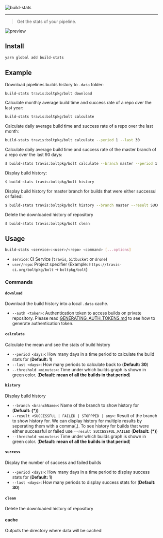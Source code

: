 ![build-stats](https://raw.githubusercontent.com/ajaymathur/build-stats/master/assets/logo.png)

---

> Get the stats of your pipeline.

![preview](https://raw.githubusercontent.com/ajaymathur/build-stats/master/assets/preview.png)

## Install

```sh
yarn global add build-stats
```

## Example

Download pipelines builds history to `.data` folder:

```sh
build-stats travis:boltpkg/bolt download
```

Calculate monthly average build time and success rate of a repo over the last year:

```sh
build-stats travis:boltpkg/bolt calculate
```

Calculate daily average build time and success rate of a repo over the last month:

```sh
build-stats travis:boltpkg/bolt calculate --period 1 --last 30
```

Calculate daily average build time and success rate of the master branch of a repo over the last 90 days:

```sh
$ build-stats travis:boltpkg/bolt calculate --branch master --period 1 --last 90
```

Display build history:

```sh
$ build-stats travis:boltpkg/bolt history
```

Display build history for master branch for builds that were either successul or failed:

```sh
$ build-stats travis:boltpkg/bolt history --branch master --result SUCCESSFUL,FAILED
```

Delete the downloaded history of repository

```sh
$ build-stats travis:boltpkg/bolt clean
```

## Usage

```sh
build-stats <service>:<user>/<repo> <command> [...options]
```

- `service`: CI Service (`travis`, `bitbucket` or `drone`)
- `user/repo`: Project specifier (Example: `https://travis-ci.org/boltpkg/bolt` &rarr; `boltpkg/bolt`)

### Commands

#### `download`

Download the build history into a local `.data` cache.

- `--auth <token>`: Authentication token to access builds on private repository. Please read [GENERATING_AUTH_TOKENS.md](GENERATING_AUTH_TOKENS.md) to see how to generate authentication token.

#### `calculate`

Calculate the mean and see the stats of build history

- `--period <days>`: How many days in a time period to calculate the build stats for (**Default: 1**)
- `--last <days>`: How many periods to calculate back to (**Default: 30**)
- `--threshold <minutes>`: Time under which builds graph is shown in green color. (**Default: mean of all the builds in that period**)

#### `history`

Display build history

- `--branch <branchName>`: Name of the branch to show history for (**Defualt: (\*)**)
- `--result <SUCCESSFUL | FAILED | STOPPPED | any>`: Result of the branch to show history for. We can display history for multiple results by seperating them with a comma(,). To see history for builds that were either successful or failed use `--result SUCCESSFUL,FAILED` (**Default: (\*)**)
- `--threshold <minutes>`: Time under which builds graph is shown in green color. (**Default: mean of all the builds in that period**)

#### `success`

Display the number of success and failed builds

- `--period <days>`: How many days in a time period to display success stats for (**Default: 1**)
- `--last <days>`: How many periods to display success stats for (**Default: 30**)

#### `clean`

Delete the downloaded history of repository

#### cache

Outputs the directory where data will be cached
